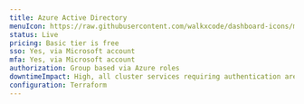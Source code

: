 ```yaml
---
title: Azure Active Directory
menuIcon: https://raw.githubusercontent.com/walkxcode/dashboard-icons/main/png/azure.png
status: Live
pricing: Basic tier is free
sso: Yes, via Microsoft account
mfa: Yes, via Microsoft account
authorization: Group based via Azure roles
downtimeImpact: High, all cluster services requiring authentication are inaccessible
configuration: Terraform
---
```

